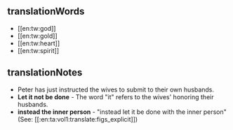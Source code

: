 ## translationWords

* [[en:tw:god]]
* [[en:tw:gold]]
* [[en:tw:heart]]
* [[en:tw:spirit]]

## translationNotes

* Peter has just instructed the wives to submit to their own husbands.
* **Let it not be done** - The word "it" refers to the wives' honoring their husbands.
* **instead the inner person** - "instead let it be done with the inner person" (See: [[:en:ta:vol1:translate:figs_explicit]])
